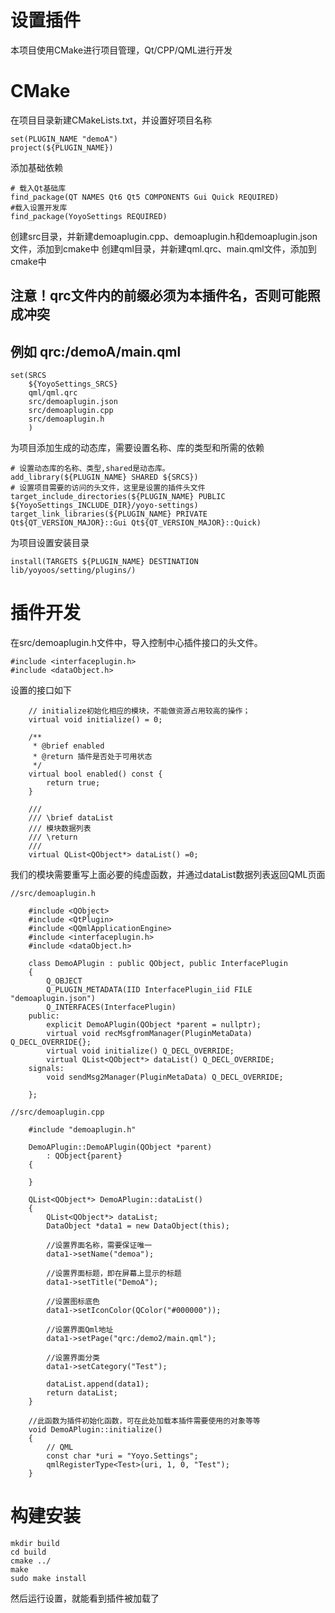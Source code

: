 # 设置插件

本项目使用CMake进行项目管理，Qt/CPP/QML进行开发

# CMake
在项目目录新建CMakeLists.txt，并设置好项目名称

```
set(PLUGIN_NAME "demoA")
project(${PLUGIN_NAME})
```

添加基础依赖

```
# 载入Qt基础库
find_package(QT NAMES Qt6 Qt5 COMPONENTS Gui Quick REQUIRED)
#载入设置开发库
find_package(YoyoSettings REQUIRED)
```

创建src目录，并新建demoaplugin.cpp、demoaplugin.h和demoaplugin.json文件，添加到cmake中
创建qml目录，并新建qml.qrc、main.qml文件，添加到cmake中

## 注意！qrc文件内的前缀必须为本插件名，否则可能照成冲突
## 例如 qrc:/demoA/main.qml

```
set(SRCS
    ${YoyoSettings_SRCS}
    qml/qml.qrc
    src/demoaplugin.json
    src/demoaplugin.cpp
    src/demoaplugin.h
    )
```

为项目添加生成的动态库，需要设置名称、库的类型和所需的依赖

```
# 设置动态库的名称、类型,shared是动态库。
add_library(${PLUGIN_NAME} SHARED ${SRCS})
# 设置项目需要的访问的头文件，这里是设置的插件头文件
target_include_directories(${PLUGIN_NAME} PUBLIC ${YoyoSettings_INCLUDE_DIR}/yoyo-settings)
target_link_libraries(${PLUGIN_NAME} PRIVATE Qt${QT_VERSION_MAJOR}::Gui Qt${QT_VERSION_MAJOR}::Quick)
```

为项目设置安装目录

```
install(TARGETS ${PLUGIN_NAME} DESTINATION lib/yoyoos/setting/plugins/)
```

# 插件开发
在src/demoaplugin.h文件中，导入控制中心插件接口的头文件。

```
#include <interfaceplugin.h>
#include <dataObject.h>
```

设置的接口如下

```
    // initialize初始化相应的模块，不能做资源占用较高的操作；
    virtual void initialize() = 0;

    /**
     * @brief enabled
     * @return 插件是否处于可用状态
     */
    virtual bool enabled() const {
        return true;
    }

    ///
    /// \brief dataList
    /// 模块数据列表
    /// \return
    ///
    virtual QList<QObject*> dataList() =0;
```

我们的模块需要重写上面必要的纯虚函数，并通过dataList数据列表返回QML页面

```
//src/demoaplugin.h

    #include <QObject>
    #include <QtPlugin>
    #include <QQmlApplicationEngine>
    #include <interfaceplugin.h>
    #include <dataObject.h>

    class DemoAPlugin : public QObject, public InterfacePlugin
    {
        Q_OBJECT
        Q_PLUGIN_METADATA(IID InterfacePlugin_iid FILE "demoaplugin.json")
        Q_INTERFACES(InterfacePlugin)
    public:
        explicit DemoAPlugin(QObject *parent = nullptr);
        virtual void recMsgfromManager(PluginMetaData) Q_DECL_OVERRIDE{};
        virtual void initialize() Q_DECL_OVERRIDE;
        virtual QList<QObject*> dataList() Q_DECL_OVERRIDE;
    signals:
        void sendMsg2Manager(PluginMetaData) Q_DECL_OVERRIDE;

    };

```

```
//src/demoaplugin.cpp

    #include "demoaplugin.h"

    DemoAPlugin::DemoAPlugin(QObject *parent)
        : QObject{parent}
    {

    }

    QList<QObject*> DemoAPlugin::dataList()
    {
        QList<QObject*> dataList;
        DataObject *data1 = new DataObject(this);
        
        //设置界面名称，需要保证唯一
        data1->setName("demoa");

        //设置界面标题，即在屏幕上显示的标题
        data1->setTitle("DemoA");

        //设置图标底色
        data1->setIconColor(QColor("#000000"));

        //设置界面Qml地址
        data1->setPage("qrc:/demo2/main.qml");

        //设置界面分类
        data1->setCategory("Test");

        dataList.append(data1);
        return dataList;
    }

    //此函数为插件初始化函数，可在此处加载本插件需要使用的对象等等
    void DemoAPlugin::initialize()
    {
        // QML
        const char *uri = "Yoyo.Settings";
        qmlRegisterType<Test>(uri, 1, 0, "Test");
    }
```

# 构建安装

```
mkdir build
cd build
cmake ../
make
sudo make install
```

然后运行设置，就能看到插件被加载了